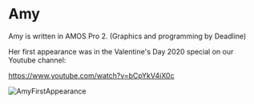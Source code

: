 # Amy

Amy is written in AMOS Pro 2. (Graphics and programming by Deadline)

Her first appearance was in the Valentine's Day 2020 special on our Youtube channel:

https://www.youtube.com/watch?v=bCpYkV4iX0c

![AmyFirstAppearance](https://raw.githubusercontent.com/cityxen/APMs/master/Amy%20(Amiga)/Images/Amy-2-Capture.PNG)


